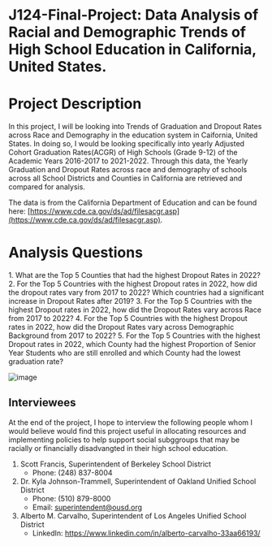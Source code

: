 # J124-Final-Project: Data Analysis of Racial and Demographic Trends of High School Education in California, United States.

<h1>Project Description</h1>
In this project, I will be looking into Trends of Graduation and Dropout Rates across Race and Demography in the education system in Caifornia, United States. In doing so, I would be looking specifically into yearly Adjusted Cohort Graduation Rates(ACGR) of High Schools (Grade 9-12) of the Academic Years 2016-2017 to 2021-2022. Through this data, the Yearly Graduation and Dropout Rates across race and demography of schools across all School Districts and Counties in California are retrieved and compared for analysis.

The data is from the California Department of Education and can be found here: [https://www.cde.ca.gov/ds/ad/filesacgr.asp](https://www.cde.ca.gov/ds/ad/filesacgr.asp). 

<h1>Analysis Questions</h1>
1. What are the Top 5 Counties that had the highest Dropout Rates in 2022?
2. For the Top 5 Countries with the highest Dropout rates in 2022, how did the dropout rates vary from 2017 to 2022? Which countries had a significant increase in Dropout Rates after 2019?
3. For the Top 5 Countries with the highest Dropout rates in 2022, how did the Dropout Rates vary across Race from 2017 to 2022?
4. For the Top 5 Countries with the highest Dropout rates in 2022, how did the Dropout Rates vary across Demographic Background from 2017 to 2022?
5. For the Top 5 Countries with the highest Dropout rates in 2022, which County had the highest Proportion of Senior Year Students who are still enrolled and which County had the lowest graduation rate?

![image](https://github.com/sheenest/J124-Final-Project/assets/42276535/67a89ae6-2f17-4bf7-99bb-236dcaf70e9f)


<h2>Interviewees</h2>
At the end of the project, I hope to interview the following people whom I would believe would find this project useful in allocating resources and implementing policies to help support social subggroups that may be racially or financially disadvangted in their high school education.

1. Scott Francis, Superintendent of Berkeley School District
    *  Phone: (248) 837-8004
2. Dr. Kyla Johnson-Trammell, Superintendent of Oakland Unified School District
    *  Phone: (510) 879-8000
    *  Email: superintendent@ousd.org
3. Alberto M. Carvalho, Superintendent of Los Angeles Unified School 
District
    *  LinkedIn: https://www.linkedin.com/in/alberto-carvalho-33aa66193/
